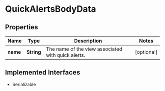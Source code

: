 

# QuickAlertsBodyData


## Properties

Name | Type | Description | Notes
------------ | ------------- | ------------- | -------------
**name** | **String** | The name of the view associated with quick alerts. |  [optional]


## Implemented Interfaces

* Serializable


